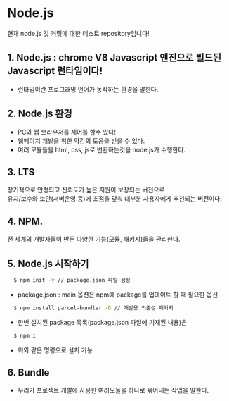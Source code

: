 # Node.js

현재 node.js 깃 커밋에 대한 테스트 repository입니다!

## 1. Node.js : chrome V8 Javascript 엔진으로 빌드된 Javascript 런타임이다!
  * 런타임이란 프로그래밍 언어가 동작하는 환경을 말한다.

## 2. Node.js 환경
  * PC와 웹 브라우저를 제어를 할수 있다!
  * 웹페이지 개발을 위한 약간의 도움을 받을 수 있다.
  * 여러 모듈들을 html, css, js로 변환하는것을 node.js가 수행한다.

## 3. LTS  
  장기적으로 안정되고 신뢰도가 높은 지원이 보장되는 버전으로  
  유지/보수와 보안(서버운영 등)에 초점을 맞춰 대부분 사용자에게 추천되는 버전이다.

## 4. NPM. 
  전 세계의 개발자들이 만든 다양한 기능(모듈, 패키지)들을 관리한다.

## 5. Node.js 시작하기
  ``` bash
    $ npm init -y // package.json 파일 생성
  ```
  * package.json : main 옵션은 npm에 package를 업데이트 할 때 필요한 옵션
  
  ``` bash
    $ npm install parcel-bundler -D // 개발용 의존성 패키지
  ```
  
  * 한번 설치된 package 목록(package.json 파일에 기재된 내용)은  
  ``` bash
    $ npm i
  ```
  * 위와 같은 명령으로 설치 가능

## 6. Bundle
  * 우리가 프로젝트 개발에 사용한 여러모듈을 하나로 묶어내는 작업을 말한다.
  
